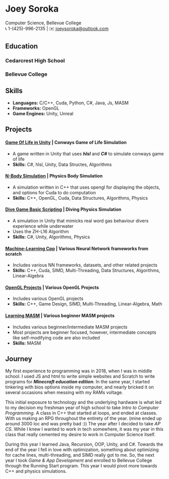 # Joey Soroka
Computer Science, Bellevue College
<br>
📞 1-(425)-996-2135 | ✉️ joeysoroka@outlook.com

## Education
### Cedarcrest High School

### Bellevue College

## Skills
* **Languages:** C/C++, Cuda, Python, C#, Java, Js, MASM
* **Frameworks:** OpenGL
* **Game Engines:** Unity, Unreal

## Projects
#### [Game Of Life in Unity](https://github.com/Joey574/GameOfLifeInUnity) | **Conways Game of Life Simulation**
* A game written in Unity that uses **_hlsl_** and **_C#_** to simulate conways game of life
* **Skills:** C#, hlsl, Unity, Data Structes, Algorithms

#### [N-Body Simulation](https://github.com/Joey574/NBodySimulation) | **Physics Body Simulation**
* A simulation written in C++ that uses opengl for displaying the objects, and options for Cuda to do computation
* **Skills:** C++, OpenGL, Cuda, Data Structures, Algorithms, Physics

#### [Dive Game Basic Scripting](https://github.com/Joey574/DiveGameBasicScripting) | **Diving Physics Simulation**
* A simulation in Unity that mimicks real word gas behaviour divers experience while underwater
* Uses the ZH-L16 Algorithm
* **Skills:** C#, Unity, Algorithms, Physics

#### [Machine-Learning Cpp](https://github.com/Joey574/MachineLearningCpp) | **Various Neural Network frameworks from scratch**
* Includes various NN frameworks, datasets, and other related projects
*  **Skills:** C++, Cuda, SIMD, Multi-Threading, Data Structures, Algorithms, Linear-Algebra

#### [OpenGL Projects](https://github.com/Joey574/OpenglProjects) | **Various OpenGL Projects**
* Includes various OpenGL projects
*  **Skills:** C++, Game Design, SIMD, Multi-Threading, Linear-Algebra, Math

#### [Learning MASM](https://github.com/Joey574/LearningMASM) | **Various beginner MASM projects**
* Includes various beginner/intermediate MASM projects
* Most projects are beginner focused, however, intermediate concepts like self-modifying code are also included
*  **Skills:** MASM

## Journey
My first experience to programming was in 2018, when I was in middle school. I used JS and html to write simple websites and Scratch to write programs for **_Minecraft education edition_**. In the same year, I started tinkering with bios options inside my computer, and nearly bricked it on several occasions when messing with my RAMs voltage. 

This initial exposure to technology and the underlying hardware is what led to my decision my freshman year of high school to take *Intro to Computer Programming.* A class in C++ that started at loops, and ended at classes. With us making an RPG throughout the entirety of the year. (mine ended up around 3000 loc and was pretty bad :)) The year after I decided to take *AP CS*. While I knew I wanted to work in tech somewhere, it was my year in this class that really cemented my desire to work in Computer Science itself.

During this year I learned Java, Recursion, OOP, Unity, and C#. Towards the end of the year I fell in love with optimization, something about optimizing for cache lines, multi-threading, and SIMD really got to me. So, the next year I took *Game & App Development* and enrolled to Bellevue College through the Running Start program. This year I would pivot more towards C++ and physics simulations.
